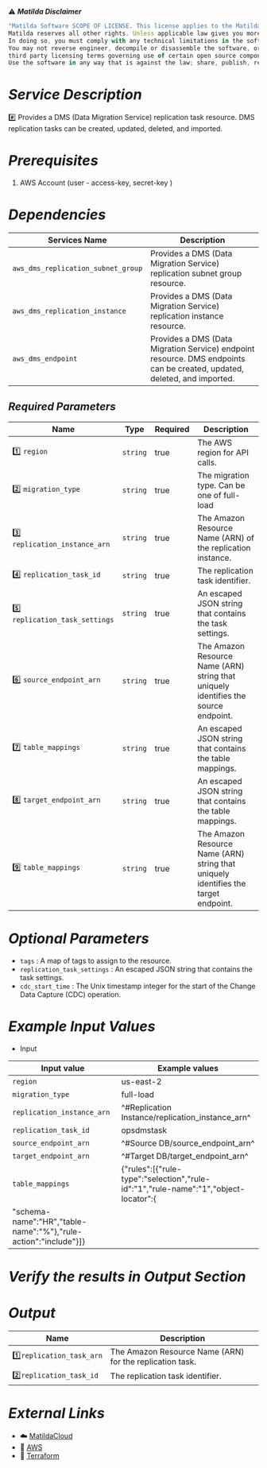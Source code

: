 :warning: ***Matilda Disclaimer***
```javascript
"Matilda Software SCOPE OF LICENSE. This license applies to the Matilda cloud product. The software is licensed, not sold. This agreement only gives you some rights to use the software. 
Matilda reserves all other rights. Unless applicable law gives you more rights despite this limitation, you may use the software only as expressly permitted in this agreement. 
In doing so, you must comply with any technical limitations in the software that only allow you to use it in certain ways. 
You may not reverse engineer, decompile or disassemble the software, or otherwise attempt to derive the source code for the software except and solely to the extent required by 
third party licensing terms governing use of certain open source components that may be included in the software; remove, minimize, block or modify any notices of Matilda or its suppliers in the software; 
Use the software in any way that is against the law; share, publish, rent or lease the software, or provide the software as a offering for others to use."
```

# *Service Description*
:hash: Provides a DMS (Data Migration Service) replication task resource. DMS replication tasks can be created, updated, deleted, and imported.

# *Prerequisites*
1. AWS Account (user - access-key, secret-key )

# *Dependencies*
| **Services Name**                              | **Description**                                                                       |
|------------------------------------------------|---------------------------------------------------------------------------------------|
| `aws_dms_replication_subnet_group`             | Provides a DMS (Data Migration Service) replication subnet group resource.            |
| `aws_dms_replication_instance`                 | Provides a DMS (Data Migration Service) replication instance resource.                |
| `aws_dms_endpoint`                             | Provides a DMS (Data Migration Service) endpoint resource. DMS endpoints can be created, updated, deleted, and imported.     |

## *Required Parameters*
| Name | Type | Required | Description |
| --- | --- | --- | --- |
|:one: `region` | `string` | true | The AWS region for API calls. |
|:two: `migration_type` | `string` | true | The migration type. Can be one of full-load | cdc | full-load-and-cdc. |
|:three: `replication_instance_arn` | `string` | true | The Amazon Resource Name (ARN) of the replication instance. |
|:four: `replication_task_id` | `string` | true | The replication task identifier. |
|:five: `replication_task_settings` | `string` | true | An escaped JSON string that contains the task settings. |
|:six: `source_endpoint_arn` | `string` | true | The Amazon Resource Name (ARN) string that uniquely identifies the source endpoint. |
|:seven: `table_mappings` | `string` | true | An escaped JSON string that contains the table mappings. |
|:eight: `target_endpoint_arn` | `string` | true | An escaped JSON string that contains the table mappings. |
|:nine: `table_mappings` | `string` | true | The Amazon Resource Name (ARN) string that uniquely identifies the target endpoint. |


# *Optional Parameters*
* `tags` : 	A map of tags to assign to the resource.
* `replication_task_settings` : 	An escaped JSON string that contains the task settings.
* `cdc_start_time` : The Unix timestamp integer for the start of the Change Data Capture (CDC) operation.


# *Example Input Values*
* Input

| Input value                             | Example values                                                                           |
|-----------------------------------------|------------------------------------------------------------------------------------------|
| `region`                                | us-east-2                                                                                | 
| `migration_type`                        | full-load                                                                                | 
| `replication_instance_arn`              | ^#Replication Instance/replication_instance_arn^                                         | 
| `replication_task_id`                   | opsdmstask                                                                               | 
| `source_endpoint_arn`                   | ^#Source DB/source_endpoint_arn^                                                         | 
| `target_endpoint_arn`                   | ^#Target DB/target_endpoint_arn^                                                         | 
| `table_mappings`                        | {"rules":[{"rule-type":"selection","rule-id":"1","rule-name":"1","object-locator":{
"schema-name":"HR","table-name":"%"},"rule-action":"include"}]}| 


# *Verify the results in Output Section*
# *Output*
| Name | Description |
| ------------- | ------------- |
|  :one:`replication_task_arn` | The Amazon Resource Name (ARN) for the replication task. |
|  :two:`replication_task_id` | The replication task identifier. |



# *External Links*
* :cloud: [MatildaCloud](https://www.matildacloud.com/docs/ "Matildacloud")
* :link: [AWS](https://aws.amazon.com/console/)
* :link: [Terraform](https://registry.terraform.io/providers/hashicorp/aws/latest/docs)



